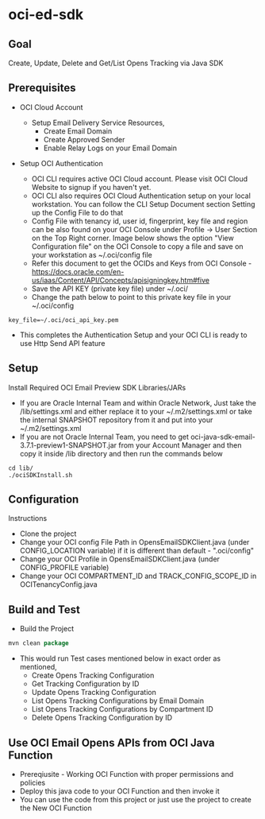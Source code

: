 # oci-ed-sdk

## Goal

Create, Update, Delete and Get/List Opens Tracking via Java SDK

## Prerequisites

- OCI Cloud Account
  - Setup Email Delivery Service Resources,
    - Create Email Domain
    - Create Approved Sender
    - Enable Relay Logs on your Email Domain

- Setup OCI Authentication
  - OCI CLI requires active OCI Cloud account. Please visit OCI Cloud Website to signup if you haven't yet.
  - OCI CLI also requires OCI Cloud Authentication setup on your local workstation. You can follow the CLI Setup Document section Setting up the Config File to do that
  - Config File with tenancy id, user id, fingerprint, key file and region can be also found on your OCI Console under Profile → User Section on the Top Right corner. Image below shows the option "View Configuration file" on the OCI Console to copy a file and save on your workstation as ~/.oci/config file
  - Refer this document to get the OCIDs and Keys from OCI Console - https://docs.oracle.com/en-us/iaas/Content/API/Concepts/apisigningkey.htm#five
  - Save the API KEY (private key file) under ~/.oci/
  - Change the path below to point to this private key file in your ~/.oci/config
```shell
key_file=~/.oci/oci_api_key.pem
```
- This completes the Authentication Setup and your OCI CLI is ready to use Http Send API feature


## Setup

Install Required OCI Email Preview SDK Libraries/JARs
- If you are Oracle Internal Team and within Oracle Network, Just take the /lib/settings.xml and either replace it to your ~/.m2/settings.xml or take the internal SNAPSHOT repository from it and put into your ~/.m2/settings.xml
- If you are not Oracle Internal Team, you need to get oci-java-sdk-email-3.7.1-preview1-SNAPSHOT.jar from your Account Manager and then copy it inside /lib directory and then run the commands below

```shell
cd lib/
./ociSDKInstall.sh
```

## Configuration

Instructions
- Clone the project
- Change your OCI config File Path in OpensEmailSDKClient.java (under CONFIG_LOCATION variable) if it is different than default - ".oci/config"
- Change your OCI Profile in OpensEmailSDKClient.java (under CONFIG_PROFILE variable)
- Change your OCI COMPARTMENT_ID and TRACK_CONFIG_SCOPE_ID in OCITenancyConfig.java 

## Build and Test

- Build the Project
```java
mvn clean package
```
- This would run Test cases mentioned below in exact order as mentioned,
  - Create Opens Tracking Configuration
  - Get Tracking Configuration by ID
  - Update Opens Tracking Configuration
  - List Opens Tracking Configurations by Email Domain
  - List Opens Tracking Configurations by Compartment ID
  - Delete Opens Tracking Configuration by ID

## Use OCI Email Opens APIs from OCI Java Function

- Prereqiusite - Working OCI Function with proper permissions and policies
- Deploy this java code to your OCI Function and then invoke it
- You can use the code from this project or just use the project to create the New OCI Function